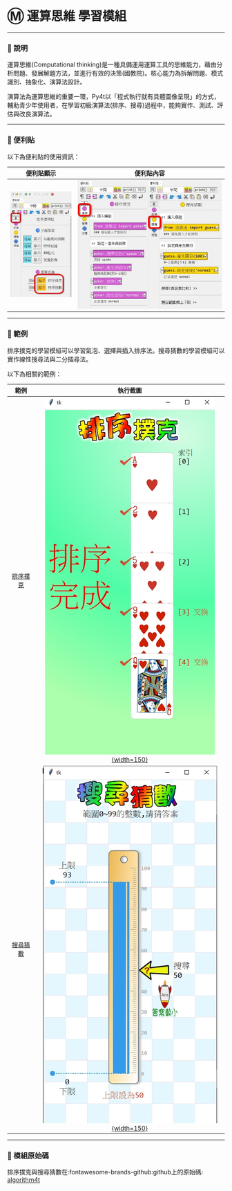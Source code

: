 # Ⓜ️ 運算思維 學習模組

---------------

### 📗 說明

運算思維(Computational thinking)是一種具備運用運算工具的思維能力，藉由分析問題、發展解題方法，並進行有效的決策(國教院)。核心能力為拆解問題、模式識別、抽象化、演算法設計。

演算法為運算思維的重要一環，Py4t以「程式執行就有具體圖像呈現」的方式，輔助青少年使用者，在學習初級演算法(排序、搜尋)過程中，能夠實作、測試、評估與改良演算法。

---------------

### 📕 便利貼

以下為便利貼的使用資訊：

| 便利貼顯示                           | 便利貼內容                                                              |
| :-----------:                    | :------------------------------------:                            |
| ![顯示](comthink_display_postit.jpg)    | ![便利貼](comthink_postit.jpg)    |




---------------

### 📘 範例

排序撲克的學習模組可以學習氣泡、選擇與插入排序法。搜尋猜數的學習模組可以實作線性搜尋法與二分插尋法。

以下為相關的範例：


| 範例                             | 執行截圖                                                              |
| :-----------:                    | :------------------------------------:                            |
| [排序撲克](poker_sort.md)     | [![排序撲克](poker_sort.jpg){width=150}](poker_sort.md)           |
| [搜尋猜數](search_guess.md)   | [![搜尋猜數](search_guess.jpg){width=150}](search_guess.md)     |

---------------

### 📙 模組原始碼

排序撲克與搜尋猜數在:fontawesome-brands-github:github上的原始碼: [algorithm4t](https://github.com/beardad1975/algorithm4t)

